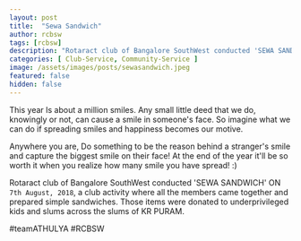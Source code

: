 ```yaml
---
layout: post
title:  "Sewa Sandwich"
author: rcbsw
tags: [rcbsw]
description: "Rotaract club of Bangalore SouthWest conducted 'SEWA SANDWICH' ON  `7th August, 2018`, a club activity where all the members came together and prepared simple sandwiches. Those items were donated to underprivileged kids and slums across the slums of KR PURAM."
categories: [ Club-Service, Community-Service ]
image: /assets/images/posts/sewasandwich.jpeg
featured: false
hidden: false
---
```


This year Is about a million smiles. Any small little deed that we do, knowingly or not, can cause a smile in someone's face. So imagine what we can do if spreading smiles and happiness becomes our motive.

Anywhere you are, Do something to be the reason behind a stranger's smile and capture the biggest smile on their face! 
At the end of the year it'll be so worth it when you realize how many smile you have spread! :)  

Rotaract club of Bangalore SouthWest conducted 'SEWA SANDWICH' ON  `7th August, 2018`, a club activity where all the members came together and prepared simple sandwiches. Those items were donated to underprivileged kids and slums across the slums of KR PURAM.

#teamATHULYA
#RCBSW